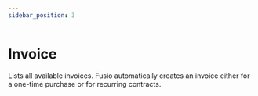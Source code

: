 ```yaml
---
sidebar_position: 3
---
```


# Invoice

Lists all available invoices. Fusio automatically creates an invoice either for a one-time purchase or for recurring
contracts.
